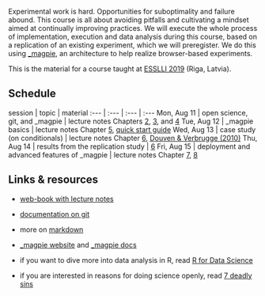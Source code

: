 Experimental work is hard. Opportunities for suboptimality and failure abound. This course is all about avoiding pitfalls and cultivating a mindset aimed at continually improving practices. We will execute the whole process of implementation, execution and data analysis during this course, based on a replication of an existing experiment, which we will preregister. We do this using [\_magpie](https://magpie-ea.github.io/magpie-site/index.html), an architecture to help realize browser-based experiments.

This is the material for a course taught at [ESSLLI 2019](https://esslli2019.folli.info) (Riga, Latvia).

## Schedule

session | topic | material
:--- | :--- | :--- | :---
Mon, Aug 11 | open science, git, and \_magpie  | lecture notes Chapters [2](https://magpie-ea.github.io/magpie-esslli-2019-course-material/site/script/empirical-research.html), [3](https://magpie-ea.github.io/magpie-esslli-2019-course-material/site/script/countermeasures.html), and [4](https://magpie-ea.github.io/magpie-esslli-2019-course-material/site/script/version-control-with-git.html)
Tue, Aug 12 | \_magpie basics | lecture notes Chapter [5](https://magpie-ea.github.io/magpie-esslli-2019-course-material/site/script/basics-of-magpie.html), [quick start guide](https://magpie-ea.github.io/magpie-site/experiments/introduction.html)
Wed, Aug 13 | case study (on conditionals) | lecture notes Chapter [6](https://magpie-ea.github.io/magpie-esslli-2019-course-material/site/script/case-study-on-acceptability-of-indicative-conditionals.html), [Douven & Verbrugge (2010)](https://www.researchgate.net/publication/47509272_The_Adams_family)
Thu, Aug 14 | results from the replication study  | [6](https://magpie-ea.github.io/magpie-esslli-2019-course-material/site/script/case-study-on-acceptability-of-indicative-conditionals.html) 
Fri, Aug 15 | deployment and advanced features of \_magpie | lecture notes Chapter [7](https://magpie-ea.github.io/magpie-esslli-2019-course-material/site/script/deployment-of-magpie-experiments.html), [8](https://magpie-ea.github.io/magpie-esslli-2019-course-material/site/script/advanced-features-of-magpie.html)


## Links & resources

- [web-book with lecture notes](https://magpie-ea.github.io/magpie-esslli-2019-course-material/site/script/index.html)

- [documentation on git](https://git-scm.com/doc)

- more on [markdown](https://guides.github.com/features/mastering-markdown/)

- [\_magpie website](https://magpie-ea.github.io/magpie-site/index.html) and  [\_magpie docs](https://magpie-ea.github.io/magpie-docs/)

- if you want to dive more into data analysis in R, read [R for Data Science](http://r4ds.had.co.nz)

- if you are interested in reasons for doing science openly, read [7 deadly sins](https://press.princeton.edu/titles/10970.html)


